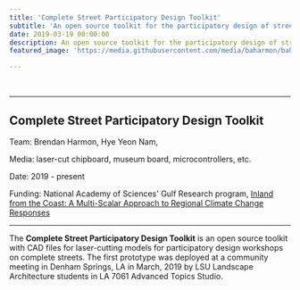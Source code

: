 ```yaml
---
title: 'Complete Street Participatory Design Toolkit'
subtitle: 'An open source toolkit for the participatory design of streetscapes'
date: 2019-03-19 00:00:00
description: An open source toolkit for the participatory design of streetscapes
featured_image: 'https://media.githubusercontent.com/media/baharmon/baharmon.github.io/master/images/participatory-design-toolkit-1.jpg'

---
```


<div class="gallery" data-columns="1">
	<img src="https://media.githubusercontent.com/media/baharmon/baharmon.github.io/master/images/participatory-design-toolkit-1.jpg" alt="">
	<img src="https://media.githubusercontent.com/media/baharmon/baharmon.github.io/master/images/participatory-design-toolkit-2.jpg" alt="">
    <img src="https://media.githubusercontent.com/media/baharmon/baharmon.github.io/master/images/participatory-design-toolkit-3.jpg" alt="">
</div>

---

## Complete Street Participatory Design Toolkit

Team: Brendan Harmon, Hye Yeon Nam,

Media: laser-cut chipboard, museum board, microcontrollers, etc.

Date: 2019 - present

Funding: National Academy of Sciences' Gulf Research program,
[Inland from the Coast: A Multi-Scalar Approach to Regional Climate Change Responses](https://css.lsu.edu/project/inland-from-the-coast/)

---

The **Complete Street Participatory Design Toolkit**
is an open source toolkit
with CAD files for laser-cutting models
for participatory design workshops on complete streets.
The first prototype was deployed at a community meeting
in Denham Springs, LA in March, 2019
by LSU Landscape Architecture students
in LA 7061 Advanced Topics Studio.

<div class="gallery" data-columns="2">
    <img src="https://media.githubusercontent.com/media/baharmon/baharmon.github.io/master/images/participatory-design-toolkit-2.jpg" alt="">
    <img src="https://media.githubusercontent.com/media/baharmon/baharmon.github.io/master/images/participatory-design-toolkit-3.jpg" alt="">
</div>
